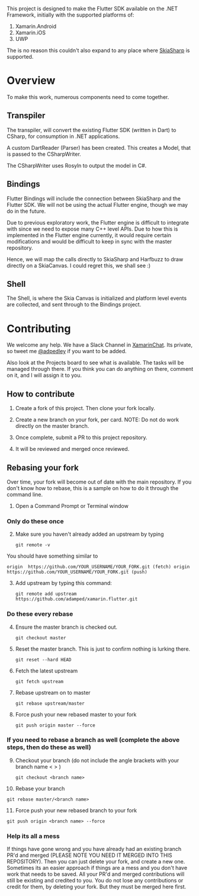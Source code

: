 This project is designed to make the Flutter SDK available on the .NET Framework, initially with the supported platforms of:

1) Xamarin.Android
2) Xamarin.iOS
3) UWP

The is no reason this couldn't also expand to any place where [SkiaSharp](https://github.com/mono/SkiaSharp) is supported.

# Overview

To make this work, numerous components need to come together.

## Transpiler

The transpiler, will convert the existing Flutter SDK (written in Dart) to CSharp, for consumption in .NET applications.

A custom DartReader (Parser) has been created. This creates a Model, that is passed to the CSharpWriter.

The CSharpWriter uses Rosyln to output the model in C#.

## Bindings

Flutter Bindings will include the connection between SkiaSharp and the Flutter SDK. We will not be using the actual Flutter engine, though we may do in the future.

Due to previous exploratory work, the Flutter engine is difficult to integrate with since we need to expose many C++ level APIs. Due to how this is implemented in the Flutter engine currently, it would require certain modifications and would be difficult to keep in sync with the master repository.

Hence, we will map the calls directly to SkiaSharp and Harfbuzz to draw directly on a SkiaCanvas. I could regret this, we shall see :)

## Shell

The Shell, is where the Skia Canvas is initialized and platform level events are collected, and sent through to the Bindings project.

# Contributing

We welcome any help. We have a Slack Channel in [XamarinChat](https://xamarinchat.herokuapp.com/). Its private, so tweet me [@adpedley](https://twitter.com/adpedley) if you want to be added.

Also look at the Projects board to see what is available. The tasks will be managed through there. If you think you can do anything on there, comment on it, and I will assign it to you.

## How to contribute

1) Create a fork of this project. Then clone your fork locally.

2) Create a new branch on your fork, per card. NOTE: Do not do work directly on the master branch.

3) Once complete, submit a PR to this project repository.

4) It will be reviewed and merged once reviewed.

## Rebasing your fork

Over time, your fork will become out of date with the main repository. If you don't know how to rebase, this is a sample on how to do it through the command line.

1) Open a Command Prompt or Terminal window

### Only do these once
2) Make sure you haven't already added an upstream by typing 

   `git remote -v`

You should have something similar to 

   `origin  https://github.com/YOUR_USERNAME/YOUR_FORK.git (fetch)
   origin  https://github.com/YOUR_USERNAME/YOUR_FORK.git (push)`

3) Add upstream by typing this command:

   `git remote add upstream https://github.com/adamped/xamarin.flutter.git`

### Do these every rebase
4) Ensure the master branch is checked out. 

   `git checkout master`

5) Reset the master branch. This is just to confirm nothing is lurking there.

   `git reset --hard HEAD`

6) Fetch the latest upstream

   `git fetch upstream`

7) Rebase upstream on to master

   `git rebase upstream/master`

8) Force push your new rebased master to your fork

   `git push origin master --force`

### If you need to rebase a branch as well (complete the above steps, then do these as well)
9) Checkout your branch (do not include the angle brackets with your branch name < > )

   `git checkout <branch name>`

10) Rebase your branch

   `git rebase master/<branch name>`

11) Force push your new rebased branch to your fork

   `git push origin <branch name> --force`

### Help its all a mess

If things have gone wrong and you have already had an existing branch PR'd and merged (PLEASE NOTE YOU NEED IT MERGED INTO THIS REPOSITORY). 
Then you can just delete your fork, and create a new one. Sometimes its an easier approach if things are a mess and you don't have work that needs to be saved. All your PR'd and merged contributions will still be existing and credited to you. You do not lose any contributions or credit for them, by deleting your fork. But they must be merged here first.
